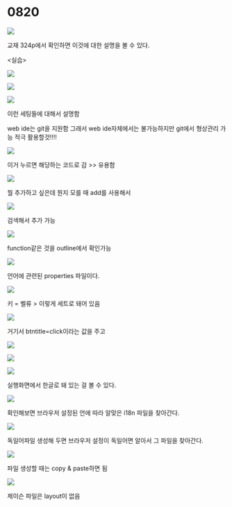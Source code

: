 # 0820

![](../../../.gitbook/assets/image%20%28290%29.png)

교재 324p에서 확인하면 이것에 대한 설명을 볼 수 있다.

&lt;실습&gt;

![](../../../.gitbook/assets/image%20%28321%29.png)

![](../../../.gitbook/assets/image%20%28308%29.png)

![](../../../.gitbook/assets/image%20%28300%29.png)

이런 세팅들에 대해서 설명함

web ide는 git을 지원함 그래서 web ide자체에서는 불가능하지만 git에서 형상관리 가능 적극 활용할것!!!!

![](../../../.gitbook/assets/image%20%28288%29.png)

이거 누르면 해당하는 코드로 감 &gt;&gt; 유용함

![](../../../.gitbook/assets/image%20%28291%29.png)

뭘 추가하고 싶은데 뭔지 모를 때 add를 사용해서

![](../../../.gitbook/assets/image%20%28317%29.png)

검색해서 추가 가능

![](../../../.gitbook/assets/image%20%28313%29.png)

function같은 것을 outline에서 확인가능



![](../../../.gitbook/assets/image%20%28289%29.png)

언어에 관련된 properties 파일이다. 

![](../../../.gitbook/assets/image%20%28295%29.png)

키 = 벨류 &gt; 이렇게 세트로 돼어 있음 

![](../../../.gitbook/assets/image%20%28312%29.png)

거기서 btntitle=click이라는 값을 주고 

![](../../../.gitbook/assets/image%20%28297%29.png)

![](../../../.gitbook/assets/image%20%28319%29.png)

![](../../../.gitbook/assets/image%20%28315%29.png)

실행화면에서 한글로 돼 있는 걸 볼 수 있다.

![](../../../.gitbook/assets/image%20%28310%29.png)

확인해보면 브라우저 설정된 언에 따라 알맞은 i18n 파일을 찾아간다.

![](../../../.gitbook/assets/image%20%28302%29.png)

독일어파일 생성해 두면 브라우저 설정이 독일어면 알아서 그 파일을 찾아간다.

![](../../../.gitbook/assets/image%20%28307%29.png)

파일 생성할 때는 copy & paste하면 됨

![](../../../.gitbook/assets/image%20%28311%29.png)

제이슨 파일은 layout이 없음









